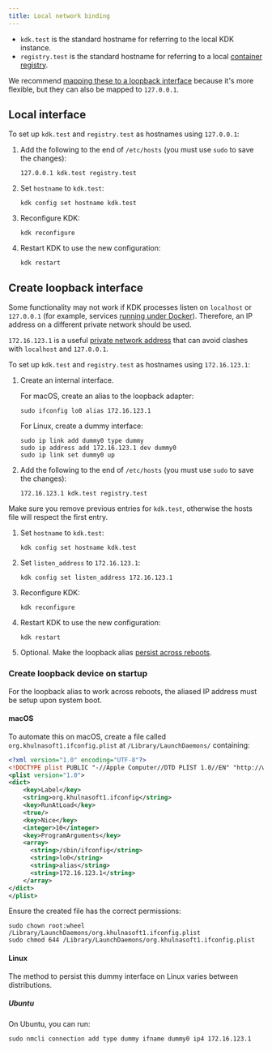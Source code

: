 ```yaml
---
title: Local network binding
---
```


- `kdk.test` is the standard hostname for referring to the local KDK instance.
- `registry.test` is the standard hostname for referring to a local [container registry](registry.md).

We recommend [mapping these to a loopback interface](#create-loopback-interface) because it's more flexible, but they can also be mapped to `127.0.0.1`.

## Local interface

To set up `kdk.test` and `registry.test` as hostnames using `127.0.0.1`:

1. Add the following to the end of `/etc/hosts` (you must use `sudo` to save the changes):

   ```plaintext
   127.0.0.1 kdk.test registry.test
   ```

1. Set `hostname` to `kdk.test`:

   ```shell
   kdk config set hostname kdk.test
   ```

1. Reconfigure KDK:

   ```shell
   kdk reconfigure
   ```

1. Restart KDK to use the new configuration:

   ```shell
   kdk restart
   ```

## Create loopback interface

Some functionality may not work if KDK processes listen on `localhost` or `127.0.0.1` (for example,
services [running under Docker](runner.md#executing-a-runner-from-within-docker)). Therefore, an IP address on a different private network should be
used.

`172.16.123.1` is a useful [private network address](https://en.wikipedia.org/wiki/Private_network#Private_IPv4_addresses)
that can avoid clashes with `localhost` and `127.0.0.1`.

To set up `kdk.test` and `registry.test` as hostnames using `172.16.123.1`:

1. Create an internal interface.

   For macOS, create an alias to the loopback adapter:

   ```shell
   sudo ifconfig lo0 alias 172.16.123.1
   ```

   For Linux, create a dummy interface:

   ```shell
   sudo ip link add dummy0 type dummy
   sudo ip address add 172.16.123.1 dev dummy0
   sudo ip link set dummy0 up
   ```

1. Add the following to the end of `/etc/hosts` (you must use `sudo` to save the changes):

   ```plaintext
   172.16.123.1 kdk.test registry.test
   ```

Make sure you remove previous entries for `kdk.test`, otherwise the hosts file will respect the first entry.

1. Set `hostname` to `kdk.test`:

   ```shell
   kdk config set hostname kdk.test
   ```

1. Set `listen_address` to `172.16.123.1`:

   ```shell
   kdk config set listen_address 172.16.123.1
   ```

1. Reconfigure KDK:

   ```shell
   kdk reconfigure
   ```

1. Restart KDK to use the new configuration:

   ```shell
   kdk restart
   ```

1. Optional. Make the loopback alias [persist across reboots](#create-loopback-device-on-startup).

### Create loopback device on startup

For the loopback alias to work across reboots, the aliased IP address must be setup upon system boot.

#### macOS

To automate this on macOS, create a file called `org.khulnasoft1.ifconfig.plist` at `/Library/LaunchDaemons/` containing:

```xml
<?xml version="1.0" encoding="UTF-8"?>
<!DOCTYPE plist PUBLIC "-//Apple Computer//DTD PLIST 1.0//EN" "http://www.apple.com/DTDs/PropertyList-1.0.dtd">
<plist version="1.0">
<dict>
    <key>Label</key>
    <string>org.khulnasoft1.ifconfig</string>
    <key>RunAtLoad</key>
    <true/>
    <key>Nice</key>
    <integer>10</integer>
    <key>ProgramArguments</key>
    <array>
      <string>/sbin/ifconfig</string>
      <string>lo0</string>
      <string>alias</string>
      <string>172.16.123.1</string>
    </array>
</dict>
</plist>
```

Ensure the created file has the correct permissions:

```shell
sudo chown root:wheel /Library/LaunchDaemons/org.khulnasoft1.ifconfig.plist
sudo chmod 644 /Library/LaunchDaemons/org.khulnasoft1.ifconfig.plist
```

#### Linux

The method to persist this dummy interface on Linux varies between distributions.

##### Ubuntu

On Ubuntu, you can run:

```shell
sudo nmcli connection add type dummy ifname dummy0 ip4 172.16.123.1
```
